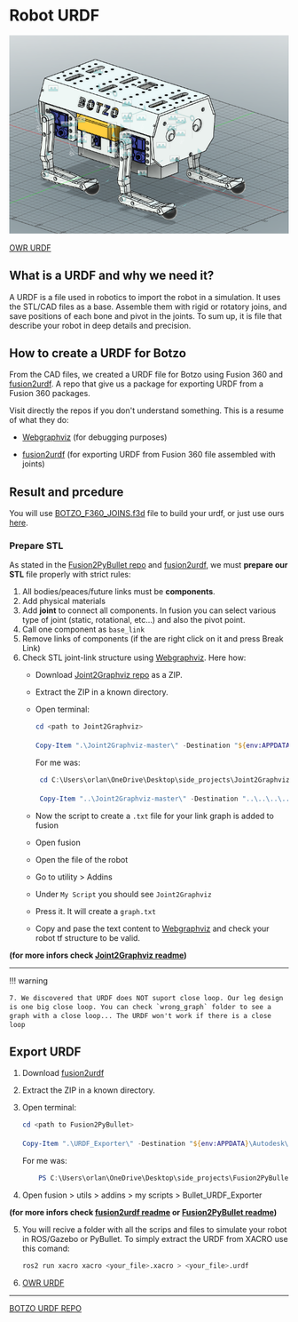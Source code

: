 # Robot URDF

![botzo](../../assets/botzo_URDF.png)

[OWR URDF](https://github.com/IERoboticsAILab/botzo/blob/main/CAD_files/URDF/BOTZO_URDF_description/urdf/BOTZO_URDF.urdf)

## What is a URDF and why we need it?

A URDF is a file used in robotics to import the robot in a simulation. It uses the STL/CAD files as a base. Assemble them with rigid or rotatory joins, and save positions of each bone and pivot in the joints. To sum up, it is file that describe your robot in deep details and precision.

## How to create a URDF for Botzo

From the CAD files, we created a URDF file for Botzo using Fusion 360 and [fusion2urdf](https://github.com/syuntoku14/fusion2urdf). A repo that give us a package for exporting URDF from a Fusion 360 packages.

Visit directly the repos if you don't understand something. This is a resume of what they do:

- [Webgraphviz](http://www.webgraphviz.com/) (for debugging purposes)

- [fusion2urdf](https://github.com/syuntoku14/fusion2urdf) (for exporting URDF from Fusion 360 file assembled with joints)


## Result and prcedure

You will use [BOTZO_F360_JOINS.f3d](https://github.com/IERoboticsAILab/botzo/blob/main/CAD_files/URDF/BOTZO_F360_JOINS.f3d) file to build your urdf, or just use ours [here](https://github.com/IERoboticsAILab/botzo/blob/main/CAD_files/URDF/BOTZO_URDF_description/urdf/BOTZO_URDF.urdf).

### Prepare STL
As stated in the [Fusion2PyBullet repo](https://github.com/yanshil/Fusion2PyBullet) and [fusion2urdf](https://github.com/syuntoku14/fusion2urdf), we must **prepare our STL** file properly with strict rules:

1. All bodies/peaces/future links must be **components**.
2. Add physical materials
3. Add **joint** to connect all components. In fusion you can select various type of joint (static, rotational, etc...) and also the pivot point.
4. Call one component as `base_link`
5. Remove links of components (if the are right click on it and press Break Link)
6. Check STL joint-link structure using [Webgraphviz](http://www.webgraphviz.com/). Here how:
    - Download [Joint2Graphviz repo](https://github.com/yanshil/Joint2Graphviz) as a ZIP.
    - Extract the ZIP in a known directory.
    - Open terminal:

        ```powershell
        cd <path to Joint2Graphviz>

        Copy-Item ".\Joint2Graphviz-master\" -Destination "${env:APPDATA\Autodesk\Autodesk Fusion 360\API\Scripts\" -Recurse
        ```

        For me was:
        ```powershell
         cd C:\Users\orlan\OneDrive\Desktop\side_projects\Joint2Graphviz-master

         Copy-Item "..\Joint2Graphviz-master\" -Destination "..\..\..\..\AppData\Roaming\Autodesk\Autodesk Fusion 360\API\Scripts\" -Recurse
        ```
    - Now the script to create a `.txt` file for your link graph is added to fusion
    - Open fusion
    - Open the file of the robot
    - Go to utility > Addins
    - Under `My Script` you should see `Joint2Graphviz`
    - Press it. It will create a `graph.txt`

    - Copy and pase the text content to [Webgraphviz](http://www.webgraphviz.com/) and check your robot tf structure to be valid.

**(for more infors check [Joint2Graphviz readme](https://github.com/yanshil/Joint2Graphviz))**

-----

!!! warning
    
    7. We discovered that URDF does NOT suport close loop. Our leg design is one big close loop. You can check `wrong_graph` folder to see a graph with a close loop... The URDF won't work if there is a close loop

## Export URDF

1. Download [fusion2urdf](https://github.com/syuntoku14/fusion2urdf)
2. Extract the ZIP in a known directory.
3. Open terminal:

    ```powershell
    cd <path to Fusion2PyBullet>

    Copy-Item ".\URDF_Exporter\" -Destination "${env:APPDATA}\Autodesk\Autodesk Fusion 360\API\Scripts\" -Recurse
    ```

    For me was:
    ```powershell
        PS C:\Users\orlan\OneDrive\Desktop\side_projects\Fusion2PyBullet-master> Copy-Item ".\Bullet_URDF_Exporter\" -Destination "..\..\..\..\AppData\Roaming\Autodesk\Autodesk Fusion 360\API\Scripts\" -Recurse
    ```
4. Open fusion > utils > addins > my scripts > Bullet_URDF_Exporter

**(for more infors check [fusion2urdf readme](https://github.com/syuntoku14/fusion2urdf/blob/master/README.md) or [Fusion2PyBullet readme](https://github.com/yanshil/Fusion2PyBullet/blob/master/README.md))**

5. You will recive a folder with all the scrips and files to simulate your robot in ROS/Gazebo or PyBullet. To simply extract the URDF from XACRO use this comand:
    
    ```bash
    ros2 run xacro xacro <your_file>.xacro > <your_file>.urdf
    ```

6. [OWR URDF](https://github.com/IERoboticsAILab/botzo/blob/main/CAD_files/URDF/BOTZO_URDF_description/urdf/BOTZO_URDF.urdf)

---

[BOTZO URDF REPO](https://github.com/IERoboticsAILab/botzo/tree/main/CAD_files/URDF)